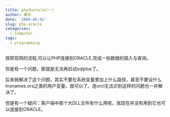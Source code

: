 ```yaml
---
title: php与oracle(一)
author: 黄俭
date: '2009-06-02'
slug: php-oracle
categories:
  - Computer
tags:
  - programming
---
```

按照官网的流程,可以让PHP连接到ORACLE,完成一些数据的插入与查询。

但是有一个问题，那就是无法再启动sqlplus了。

后来我解决了这个问题，其实不要在系统变量里加上什么路径，甚至不要设什么tnsnames.ora之类的用户变量。就可以了。连orcl无法识别这样的问题也一并解决了。

但是有一个疑问：客户端中那个大DLL文件有什么用呢，我现在并没有用到它也可以连接到ORACLE。